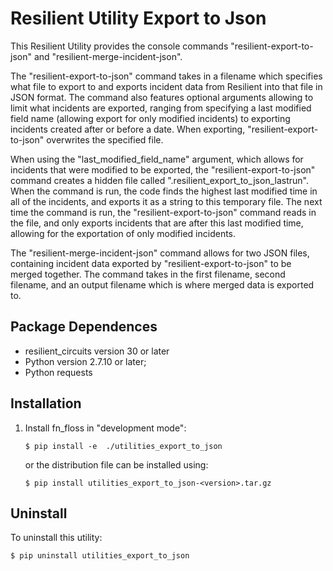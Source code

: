 # Resilient Utility Export to Json

This Resilient Utility provides the console commands "resilient-export-to-json" and "resilient-merge-incident-json". 

The "resilient-export-to-json" command takes in a filename which specifies what file to export to and exports incident data from Resilient into that file in JSON format. The command also features optional arguments allowing to limit what incidents are exported, ranging from specifying a last modified field name (allowing export for only modified incidents) to exporting incidents created after or before a date. When exporting, "resilient-export-to-json" overwrites the specified file.

When using the "last_modified_field_name" argument, which allows for incidents that were modified to be exported, the "resilient-export-to-json" command creates a hidden file called ".resilient_export_to_json_lastrun". When the command is run, the code finds the highest last modified time in all of the incidents, and exports it as a string to this temporary file. The next time the command is run, the "resilient-export-to-json" command reads in the file, and only exports incidents that are after this last modified time, allowing for the exportation of only modified incidents.

The "resilient-merge-incident-json" command allows for two JSON files, containing incident data exported by "resilient-export-to-json" to be merged together. The command takes in the first filename, second filename, and an output filename which is where merged data is exported to.

## Package Dependences
- resilient_circuits version 30 or later
- Python version 2.7.10 or later;
- Python requests

## Installation
1) Install fn_floss in "development mode":
    ```
	$ pip install -e  ./utilities_export_to_json
    ```
   or the distribution file can be installed using:
   
    ```
	$ pip install utilities_export_to_json-<version>.tar.gz
	```

## Uninstall
To uninstall this utility:

	$ pip uninstall utilities_export_to_json
  
